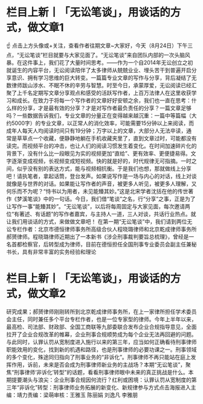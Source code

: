 # 栏目上新丨「无讼笔谈」，用谈话的方式，做文章1

☝ 点击上方头像或+关注，查看作者往期文章~大家好，今天（8月24日）下午三点，“无讼笔谈”栏目就要与大家见面了。“无讼笔谈”来自团队内部的一次头脑风暴。在这件事上，我们花了大量时间思考。——作为一个自2014年无讼创立之初就诞生的内容平台，无讼阅读陪伴了太多律师从兢兢业业、埋头苦干到普遍开启分享意识、拥有学习思维的巨大转变。一篇篇专业文章的写作与分享，背后凝结了无数律师跋山涉水、不眠不休的辛劳与智慧。时至今日，承蒙厚爱，无讼阅读已经汇聚了上千名定期写文章分享观点和感受的活跃写作者，上百万法律人在这里收获学习和成长。在致力于将每一个写作者的文章好好安顿之余，我们也一直在思考：什么样的分享，才是最有效的分享？才是对写作者最负责任的分享？一篇文章足够吗？一些数据告诉我们，专业文章的分量正在变得越来越沉重：一篇中等篇幅（大约5000字）的专业文章，以正常人的消化效率，可能需要15分钟以上来阅读，而成年人每天人均阅读时间只有19分钟；万字以上的文章，大部分人无法卒读，通常是草草点一个收藏，便静静地躺在手机收藏夹里了，直到文章过时，可能都没有读完。而视频平台的冲击，也让人们的阅读习惯发生着变化。在时间加速碎片化的背景下，没有什么比一段眼见为实的视频更加“直给”、更有效率、更便捷易得。文字逐渐变成视频，长视频变成短视频。快的就是好的，时代规律无可指摘。一时之间，似乎没有别的表达方式，能与视频相抗衡。于是我们也想，那就做线上分享吧！请执笔者，拿起话筒，登台发声。如果说写作是一场与内心的对话，线上对谈就像是与世界的对话。如果能让写作者的声音，被更多人听见，被更多人理解，又何乐而不为呢？“恃书以为用者，未见能臻其妙。”这是北宋学者沈括在他的传世著作《梦溪笔谈》中的一句话。今日，我们借“笔谈”之名，行“分享”之事，正是为了让写作一事“能臻其妙”。“无讼笔谈”，以后将每周固定与大家见面，每次邀请两位“有著述、有话题”的写作者嘉宾，与主持人一道，三人对谈，共话行业热点。就让我们用谈话的方式，来做做文章吧！ 在第一期“无讼笔谈”中，我们请到两位无讼专栏作者：北京市德恒律师事务所高级合伙人程晓璐律师和北京乾成律师事务所郝赟律师。程晓璐律师近期出了一本新书《涉企刑事裁判要旨总梳理》，曾经是一名首都检察官，后转型成为律师，目前在德恒担任全国刑事专业委员会副主任兼秘书长，具有非常丰富的实务经验和理论

# 栏目上新丨「无讼笔谈」，用谈话的方式，做文章2

研究成果；郝赟律师刚刚转所到北京乾成律师事务所，在上一家律所担任学术委员会主任，同时兼任多个平台专栏作者，也是一位专家型的律师。今年上半年以来，最高检、司法部、财政部、全国工商联等九部委联合发布企业合规指导意见，全面拉开了企业合规改革的帷幕，企业刑事合规顺势成为每个企业无法再回避的问题。与此同时，认罪认罚从宽制度进入施行以来的第三年，应当如何正确看待刑事律师职能效用的变化，找到新的机遇和路径，也是刑事律师的必要功课之一。刑事领域的多个变化，殊途同归指向了刑事业务的“非诉化”。刑事律师不再只能站在庭上发挥作用，诉前，未来是否会成为刑事律师新业务的主战场？本期“无讼笔谈”，聚焦“刑事律师‘非诉化’转型”的话题，看看刑事律师眼中未来的真正挑战是什么。本期提要潮头与浪尖：企业刑事合规因何流行？红利或困境：认罪认罚从宽制度的第三年“非诉化”转型：刑事律师业务拓展的新变化、新规律参与方式点击海报进入主编：靖力责编：梁萌审核：王雅玉 陈丽娟 刘逸凡 李雅朋

